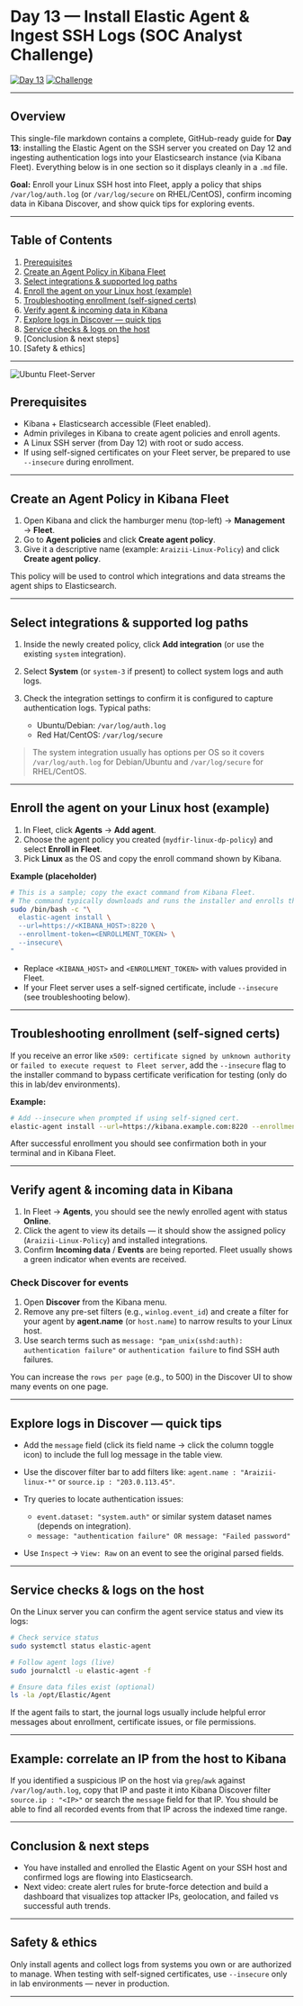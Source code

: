 # Day 13 — Install Elastic Agent & Ingest SSH Logs (SOC Analyst Challenge)

[![Day 13](https://img.shields.io/badge/Day-13-blue)](./) [![Challenge](https://img.shields.io/badge/Challenge-SOC--Analyst-orange)](./)

---

## Overview

This single-file markdown contains a complete, GitHub-ready guide for **Day 13**: installing the Elastic Agent on the SSH server you created on Day 12 and ingesting authentication logs into your Elasticsearch instance (via Kibana Fleet). Everything below is in one section so it displays cleanly in a `.md` file.

**Goal:** Enroll your Linux SSH host into Fleet, apply a policy that ships `/var/log/auth.log` (or `/var/log/secure` on RHEL/CentOS), confirm incoming data in Kibana Discover, and show quick tips for exploring events.

---

## Table of Contents

1. [Prerequisites](#prerequisites)
2. [Create an Agent Policy in Kibana Fleet](#create-an-agent-policy-in-kibana-fleet)
3. [Select integrations & supported log paths](#select-integrations--supported-log-paths)
4. [Enroll the agent on your Linux host (example)](#enroll-the-agent-on-your-linux-host-example)
5. [Troubleshooting enrollment (self-signed certs)](#troubleshooting-enrollment-self-signed-certs)
6. [Verify agent & incoming data in Kibana](#verify-agent--incoming-data-in-kibana)
7. [Explore logs in Discover — quick tips](#explore-logs-in-discover----quick-tips)
8. [Service checks & logs on the host](#service-checks--logs-on-the-host)
9. [Conclusion & next steps]
10. [Safety & ethics]

---

![Ubuntu Fleet-Server](../images/ubuntu-fleet-server.png)

## Prerequisites

* Kibana + Elasticsearch accessible (Fleet enabled).
* Admin privileges in Kibana to create agent policies and enroll agents.
* A Linux SSH server (from Day 12) with root or sudo access.
* If using self-signed certificates on your Fleet server, be prepared to use `--insecure` during enrollment.

---

## Create an Agent Policy in Kibana Fleet

1. Open Kibana and click the hamburger menu (top-left) → **Management** → **Fleet**.
2. Go to **Agent policies** and click **Create agent policy**.
3. Give it a descriptive name (example: `Araizii-Linux-Policy`) and click **Create agent policy**.

This policy will be used to control which integrations and data streams the agent ships to Elasticsearch.

---

## Select integrations & supported log paths

1. Inside the newly created policy, click **Add integration** (or use the existing `system` integration).
2. Select **System** (or `system-3` if present) to collect system logs and auth logs.
3. Check the integration settings to confirm it is configured to capture authentication logs. Typical paths:

   * Ubuntu/Debian: `/var/log/auth.log`
   * Red Hat/CentOS: `/var/log/secure`

> The system integration usually has options per OS so it covers `/var/log/auth.log` for Debian/Ubuntu and `/var/log/secure` for RHEL/CentOS.

---

## Enroll the agent on your Linux host (example)

1. In Fleet, click **Agents** → **Add agent**.
2. Choose the agent policy you created (`mydfir-linux-dp-policy`) and select **Enroll in Fleet**.
3. Pick **Linux** as the OS and copy the enroll command shown by Kibana.

**Example (placeholder)**

```bash
# This is a sample; copy the exact command from Kibana Fleet.
# The command typically downloads and runs the installer and enrolls the agent.
sudo /bin/bash -c "\
  elastic-agent install \
  --url=https://<KIBANA_HOST>:8220 \
  --enrollment-token=<ENROLLMENT_TOKEN> \
  --insecure\
"
```

* Replace `<KIBANA_HOST>` and `<ENROLLMENT_TOKEN>` with values provided in Fleet.
* If your Fleet server uses a self-signed certificate, include `--insecure` (see troubleshooting below).

---

## Troubleshooting enrollment (self-signed certs)

If you receive an error like `x509: certificate signed by unknown authority` or `failed to execute request to Fleet server`, add the `--insecure` flag to the installer command to bypass certificate verification for testing (only do this in lab/dev environments).

**Example:**

```bash
# Add --insecure when prompted if using self-signed cert.
elastic-agent install --url=https://kibana.example.com:8220 --enrollment-token=ABCDEF --insecure
```

After successful enrollment you should see confirmation both in your terminal and in Kibana Fleet.

---

## Verify agent & incoming data in Kibana

1. In Fleet → **Agents**, you should see the newly enrolled agent with status **Online**.
2. Click the agent to view its details — it should show the assigned policy (`Araizii-Linux-Policy`) and installed integrations.
3. Confirm **Incoming data** / **Events** are being reported. Fleet usually shows a green indicator when events are received.

### Check Discover for events

1. Open **Discover** from the Kibana menu.
2. Remove any pre-set filters (e.g., `winlog.event_id`) and create a filter for your agent by **agent.name** (or `host.name`) to narrow results to your Linux host.
3. Use search terms such as `message: "pam_unix(sshd:auth): authentication failure"` or `authentication failure` to find SSH auth failures.

You can increase the `rows per page` (e.g., to 500) in the Discover UI to show many events on one page.

---

## Explore logs in Discover — quick tips

* Add the `message` field (click its field name → click the column toggle icon) to include the full log message in the table view.
* Use the discover filter bar to add filters like: `agent.name : "Araizii-linux-*"` or `source.ip : "203.0.113.45"`.
* Try queries to locate authentication issues:

  * `event.dataset: "system.auth"` or similar system dataset names (depends on integration).
  * `message: "authentication failure" OR message: "Failed password"`
* Use `Inspect` → `View: Raw` on an event to see the original parsed fields.

---

## Service checks & logs on the host

On the Linux server you can confirm the agent service status and view its logs:

```bash
# Check service status
sudo systemctl status elastic-agent

# Follow agent logs (live)
sudo journalctl -u elastic-agent -f

# Ensure data files exist (optional)
ls -la /opt/Elastic/Agent
```

If the agent fails to start, the journal logs usually include helpful error messages about enrollment, certificate issues, or file permissions.

---

## Example: correlate an IP from the host to Kibana

If you identified a suspicious IP on the host via `grep`/`awk` against `/var/log/auth.log`, copy that IP and paste it into Kibana Discover filter `source.ip : "<IP>"` or search the `message` field for that IP. You should be able to find all recorded events from that IP across the indexed time range.

---

## Conclusion & next steps

* You have installed and enrolled the Elastic Agent on your SSH host and confirmed logs are flowing into Elasticsearch.
* Next video: create alert rules for brute-force detection and build a dashboard that visualizes top attacker IPs, geolocation, and failed vs successful auth trends.

---

## Safety & ethics

Only install agents and collect logs from systems you own or are authorized to manage. When testing with self-signed certificates, use `--insecure` only in lab environments — never in production.

---

